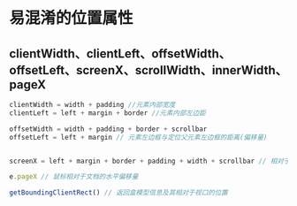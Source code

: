 # 易混淆的位置属性
## clientWidth、clientLeft、offsetWidth、offsetLeft、screenX、scrollWidth、innerWidth、pageX
```js
clientWidth = width + padding //元素内部宽度
clientLeft = left + margin + border //元素内部左边距

offsetWidth = width + padding + border + scrollbar 
offsetLeft = left + margin // 元素左边框与定位父元素左边框的距离(偏移量)


screenX = left + margin + border + padding + width + scrollbar // 相对于显示器屏幕左上角的水平偏移量（并不是可视区）

e.pageX // 鼠标相对于文档的水平偏移量

getBoundingClientRect() // 返回盒模型信息及其相对于视口的位置
```
